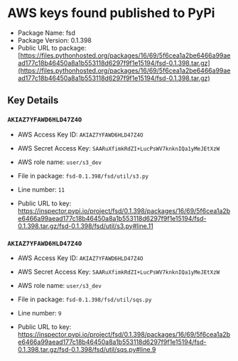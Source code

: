 # AWS keys found published to PyPi

* Package Name: fsd
* Package Version: 0.1.398
* Public URL to package: [https://files.pythonhosted.org/packages/16/69/5f6cea1a2be6466a99aead177c18b46450a8a1b553118d6297f9f1e15194/fsd-0.1.398.tar.gz](https://files.pythonhosted.org/packages/16/69/5f6cea1a2be6466a99aead177c18b46450a8a1b553118d6297f9f1e15194/fsd-0.1.398.tar.gz)

## Key Details

### `AKIAZ7YFAWD6HLD47Z4O`

* AWS Access Key ID: `AKIAZ7YFAWD6HLD47Z4O`
* AWS Secret Access Key: `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` 
* AWS role name: `user/s3_dev`
* File in package: `fsd-0.1.398/fsd/util/s3.py`
* Line number: `11`

* Public URL to key: https://inspector.pypi.io/project/fsd/0.1.398/packages/16/69/5f6cea1a2be6466a99aead177c18b46450a8a1b553118d6297f9f1e15194/fsd-0.1.398.tar.gz/fsd-0.1.398/fsd/util/s3.py#line.11



### `AKIAZ7YFAWD6HLD47Z4O`

* AWS Access Key ID: `AKIAZ7YFAWD6HLD47Z4O`
* AWS Secret Access Key: `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` 
* AWS role name: `user/s3_dev`
* File in package: `fsd-0.1.398/fsd/util/sqs.py`
* Line number: `9`

* Public URL to key: https://inspector.pypi.io/project/fsd/0.1.398/packages/16/69/5f6cea1a2be6466a99aead177c18b46450a8a1b553118d6297f9f1e15194/fsd-0.1.398.tar.gz/fsd-0.1.398/fsd/util/sqs.py#line.9


